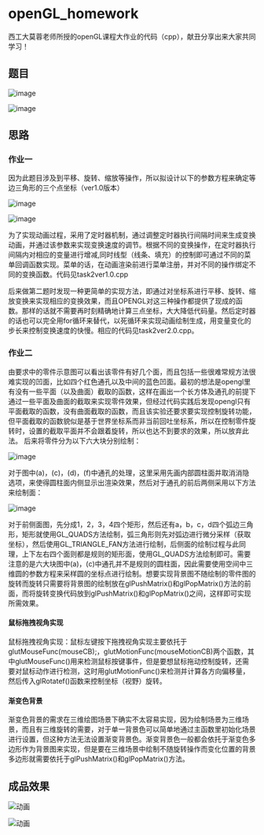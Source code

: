 # openGL_homework

西工大莫蓉老师所授的openGL课程大作业的代码（cpp），献丑分享出来大家共同学习！

## 题目
![image](https://user-images.githubusercontent.com/22266512/159003475-7b3a3622-0619-4fee-b742-21f73a087208.png)

![image](https://user-images.githubusercontent.com/22266512/159003557-886a66e0-d039-4040-99e3-db5f861a44d4.png)


## 思路

### 作业一
因为此题目涉及到平移、旋转、缩放等操作，所以拟设计以下的参数方程来确定等边三角形的三个点坐标（ver1.0版本）

![image](https://user-images.githubusercontent.com/22266512/159008723-5d6e2c8e-0e8e-4017-9056-4fcf336204ce.png)

![image](https://user-images.githubusercontent.com/22266512/159008883-410aba2a-0d41-486a-82af-0f559e36ccb2.png)

为了实现动画过程，采用了定时器机制，通过调整定时器执行间隔时间来生成变换动画，并通过该参数来实现变换速度的调节。根据不同的变换操作，在定时器执行间隔内对相应的变量进行增减,同时线型（线条、填充）的控制即可通过不同的菜单回调函数实现。菜单的话，在动画渲染前进行菜单注册，并对不同的操作绑定不同的变换函数。代码见task2ver1.0.cpp

后来做第二题时发现一种更简单的实现方法，即通过对坐标系进行平移、旋转、缩放变换来实现相应的变换效果，而且OPENGL对这三种操作都提供了现成的函数。那样的话就不需要再时刻精确地计算三点坐标，大大降低代码量。然后定时器的话也可以完全用for循环来替代，以死循环来实现动画绘制生成，用变量变化的步长来控制变换速度的快慢。相应的代码见task2ver2.0.cpp。

### 作业二
由要求中的零件示意图可以看出该零件有好几个面，而且包括一些很难常规方法很难实现的凹面，比如四个红色通孔以及中间的蓝色凹面。最初的想法是opengl里有没有一些平面（以及曲面）截取的函数，这样在画出一个长方体及通孔的前提下通过一些平面及曲面的截取来实现零件效果，但经过代码实践后发现opengl只有平面截取的函数，没有曲面截取的函数，而且该实验还要求要实现控制旋转功能，但平面截取的函数貌似是基于世界坐标系而非当前回吐坐标系，所以在控制零件旋转时，设置的截取平面并不会跟着旋转，所以也达不到要求的效果，所以放弃此法。
后来将零件分为以下六大块分别绘制：

![image](https://user-images.githubusercontent.com/22266512/159009569-0919f4de-f35d-4ff7-a43c-2ce2c14c04f4.png)

对于图中(a)，(c)，(d)，(f)中通孔的处理，这里采用先画内部圆柱面并取消消隐选项，来使得圆柱面内侧显示出渲染效果，然后对于通孔的前后两侧采用以下方法来绘制面： 

![image](https://user-images.githubusercontent.com/22266512/159009659-6390f904-177b-4c0e-9353-8e540059ad61.png)

对于前侧面图，先分成1，2，3，4四个矩形，然后还有a，b，c，d四个弧边三角形，矩形就使用GL_QUADS方法绘制，弧三角形则先对弧边进行微分采样（获取坐标），然后使用GL_TRIANGLE_FAN方法进行绘制，后侧面的绘制过程与此同理，上下左右四个面则都是规则的矩形面，使用GL_QUADS方法绘制即可。需要注意的是六大块图中(a)，(c)中通孔并不是规则的圆柱面，因此需要使用空间中三维圆的参数方程来采样圆的坐标点进行绘制。想要实现背景图不随绘制的零件图的旋转而旋转只需要将背景图的绘制放在glPushMatrix()和glPopMatrix()方法的前面，而将旋转变换代码放到glPushMatrix()和glPopMatrix()之间，这样即可实现所需效果。

#### 鼠标拖拽视角实现
鼠标拖拽视角实现：鼠标左键按下拖拽视角实现主要依托于glutMouseFunc(mouseCB);，glutMotionFunc(mouseMotionCB)两个函数，其中glutMouseFunc()用来检测鼠标按键事件，但是要想鼠标拖动控制旋转，还需要对鼠标动作进行检测，这时用glutMotionFunc()来检测并计算各方向偏移量，然后传入glRotatef()函数来控制坐标（视野）旋转。

#### 渐变色背景
渐变色背景的需求在三维绘图场景下确实不太容易实现，因为绘制场景为三维场景，而且有三维旋转的需要，对于单一背景色可以简单地通过主函数里初始化场景进行设置，但这种方法无法设置渐变背景色。渐变背景色一般都会依托于渐变色多边形作为背景图来实现，但是要在三维场景中绘制不随旋转操作而变化位置的背景多边形就需要依托于glPushMatrix()和glPopMatrix()方法。

## 成品效果

![动画](https://user-images.githubusercontent.com/22266512/159007380-0288e25f-676e-466d-9126-6b9b5662ce55.gif)

![动画](https://user-images.githubusercontent.com/22266512/159007762-da99e448-6c7c-4590-9048-1a493e18c146.gif)

